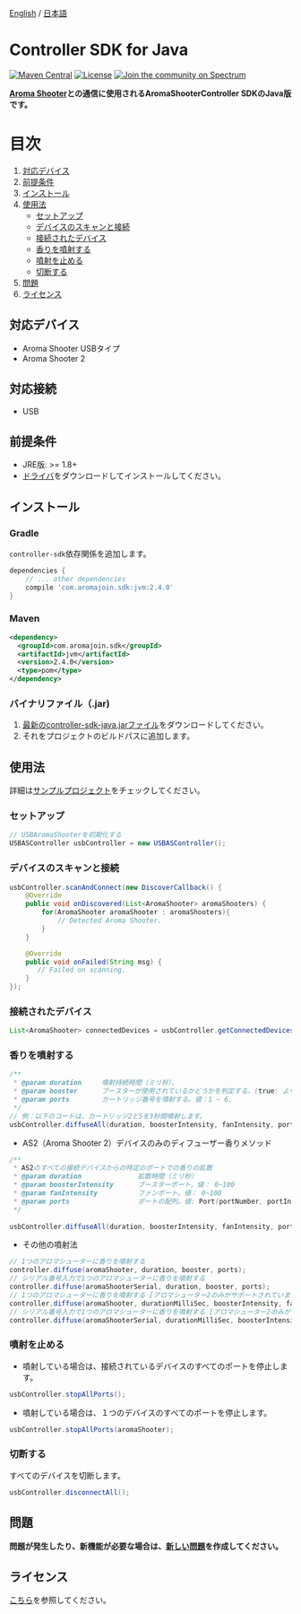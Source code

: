 [English](https://github.com/aromajoin/controller-sdk-java) / [日本語](README-JP.md)

# Controller SDK for Java

[![Maven Central](https://maven-badges.herokuapp.com/maven-central/com.aromajoin.sdk/jvm/badge.svg)](https://maven-badges.herokuapp.com/maven-central/com.aromajoin.sdk/jvm)
[![License](https://img.shields.io/badge/license-Apache%202-4EB1BA.svg?style=flat-square)](https://www.apache.org/licenses/LICENSE-2.0.html)
[![Join the community on Spectrum](https://withspectrum.github.io/badge/badge.svg)](https://spectrum.chat/aromajoin-software/)

**[Aroma Shooter](https://aromajoin.com/products/aroma-shooter)との通信に使用されるAromaShooterController SDKのJava版です。**  

# 目次
1. [対応デバイス](#対応デバイス)  
2. [前提条件](#前提条件)
3. [インストール](#インストール)
4. [使用法](#使用法)
    * [セットアップ](#セットアップ)
    * [デバイスのスキャンと接続](#デバイスのスキャンと接続)
    * [接続されたデバイス](#接続されたデバイス)
    * [香りを噴射する](#香りを噴射する)
    * [噴射を止める](#噴射を止める)
    * [切断する](#切断する)
5. [問題](#問題)
6. [ライセンス](#ライセンス)

## 対応デバイス
* Aroma Shooter USBタイプ
* Aroma Shooter 2

## 対応接続
* USB 

## 前提条件
* JRE版: >= 1.8+
* [ドライバ](http://www.ftdichip.com/FTDrivers.htm)をダウンロードしてインストールしてください。

## インストール

### Gradle
`controller-sdk`依存関係を追加します。
```gradle
dependencies {
    // ... other dependencies
    compile 'com.aromajoin.sdk:jvm:2.4.0'
}
```
### Maven
```xml
<dependency>
  <groupId>com.aromajoin.sdk</groupId>
  <artifactId>jvm</artifactId>
  <version>2.4.0</version>
  <type>pom</type>
</dependency>
```
### バイナリファイル（.jar)
1. [最新のcontroller-sdk-java.jarファイル](https://github.com/aromajoin/controller-sdk-java/releases/tag/v2.4.0)をダウンロードしてください。
2. それをプロジェクトのビルドパスに追加します。

## 使用法
詳細は[サンプルプロジェクト](https://github.com/aromajoin/controller-sdk-java/tree/master/Sample)をチェックしてください。

### セットアップ
```java
// USBAromaShooterを初期化する
USBASController usbController = new USBASController();
```
### デバイスのスキャンと接続

```java
usbController.scanAndConnect(new DiscoverCallback() {
    @Override
    public void onDiscovered(List<AromaShooter> aromaShooters) {
        for(AromaShooter aromaShooter : aromaShooters){
            // Detected Aroma Shooter.
        }
    }

    @Override
    public void onFailed(String msg) {
       // Failed on scanning.
    }
});
```

### 接続されたデバイス
```java
List<AromaShooter> connectedDevices = usbController.getConnectedDevices();
```

### 香りを噴射する
```java
/**
 * @param duration     噴射持続時間（ミリ秒）。
 * @param booster      ブースターが使用されているかどうかを判定する。(true: より強く噴射する, false: より弱く噴射する)
 * @param ports        カートリッジ番号を噴射する。値：1 ~ 6.
 */
// 例：以下のコードは、カートリッジ2と5を3秒間噴射します。
usbController.diffuseAll(duration, boosterIntensity, fanIntensity, ports);
```

* AS2（Aroma Shooter 2）デバイスのみのディフューザー香りメソッド
```java
/**
 * AS2のすべての接続デバイスからの特定のポートでの香りの拡散
 * @param duration              拡散時間（ミリ秒）
 * @param boosterIntensity      ブースターポート。値： 0~100
 * @param fanIntensity          ファンポート。値： 0~100
 * @param ports                 ポートの配列。値: Port(portNumber, portIntensity)
 */
 
usbController.diffuseAll(duration, boosterIntensity, fanIntensity, ports);
```

* その他の噴射法
```java
// 1つのアロマシューターに香りを噴射する
controller.diffuse(aromaShooter, duration, booster, ports);
// シリアル番号入力で1つのアロマシューターに香りを噴射する
controller.diffuse(aromaShooterSerial, duration, booster, ports);
// 1つのアロマシューターに香りを噴射する [アロマシューター2のみがサポートされています](香りの強度を調整可)
controller.diffuse(aromaShooter, durationMilliSec, boosterIntensity, fanIntensity, ports);
// シリアル番号入力で1つのアロマシューターに香りを噴射する [アロマシューター2のみがサポートされています](香りの強度を調整可)
controller.diffuse(aromaShooterSerial, durationMilliSec, boosterIntensity, fanIntensity, ports);
```

### 噴射を止める
* 噴射している場合は、接続されているデバイスのすべてのポートを停止します。
```java
usbController.stopAllPorts();
```
* 噴射している場合は、１つのデバイスのすべてのポートを停止します。
```java
usbController.stopAllPorts(aromaShooter);
```

### 切断する
すべてのデバイスを切断します。
```java
usbController.disconnectAll();
```
## 問題
**問題が発生したり、新機能が必要な場合は、[新しい問題](https://github.com/aromajoin/controller-sdk-java/issues)を作成してください。**

## ライセンス
[こちら](https://github.com/aromajoin/controller-sdk-java/blob/master/LICENSE.md)を参照してください。
